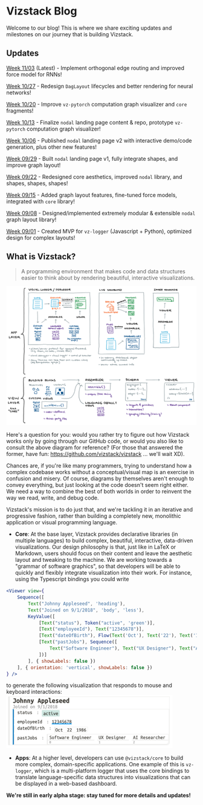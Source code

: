 # Vizstack Blog
Welcome to our blog! This is where we share exciting updates and milestones on our journey that is building Vizstack.

## Updates
[Week 11/03](WEEK-11-03.md) (Latest) - Implement orthogonal edge routing and improved force model for RNNs!

[Week 10/27](WEEK-10-27.md) - Redesign `DagLayout` lifecycles and better rendering for neural networks!

[Week 10/20](WEEK-10-20.md) - Improve `vz-pytorch` computation graph visualizer and `core` fragments!

[Week 10/13](WEEK-10-13.md) - Finalize `nodal` landing page content & repo, prototype `vz-pytorch` computation graph visualizer!

[Week 10/06](WEEK-10-06.md) - Published `nodal` landing page v2 with interactive demo/code generation, plus other new features!

[Week 09/29](WEEK-09-29.md) - Built `nodal` landing page v1, fully integrate shapes, and improve graph layout!

[Week 09/22](WEEK-09-22.md) - Redesigned core aesthetics, improved `nodal` library, and shapes, shapes, shapes!

[Week 09/15](WEEK-09-15.md) - Added graph layout features, fine-tuned force models, integrated with `core` library!

[Week 09/08](WEEK-09-08.md) - Designed/implemented extremely modular & extensible `nodal` graph layout library!

[Week 09/01](WEEK-09-01.md) - Created MVP for `vz-logger` (Javascript + Python), optimized design for complex layouts!

## What is Vizstack?
> A programming environment that makes code and data structures easier to think about by rendering beautiful, interactive visualizations.

![Vizstack Structure](https://github.com/vizstack/blog/blob/master/img/vizstack-structure.png)

Here's a question for you: would you rather try to figure out how Vizstack works only by going through our GitHub code, or would you also like to consult the above diagram for reference? (For those that answered the former, have fun: https://github.com/vizstack/vizstack ... we'll wait XD).

Chances are, if you're like many programmers, trying to understand how a complex codebase works without a conceptual/visual map is an exercise in confusion and misery. Of course, diagrams by themselves aren't enough to convey everything, but just looking at the code doesn't seem right either. We need a way to combine the best of both worlds in order to reinvent the way we read, write, and debug code.

Vizstack's mission is to do just that, and we're tackling it in an iterative and progressive fashion, rather than building a completely new, monolithic application or visual programming language.

- **Core**: At the base layer, Vizstack provides declarative libraries (in multiple languages) to build complex, beautiful, interactive, data-driven visualizations. Our design philosophy is that, just like in LaTeX or Markdown, users should focus on their content and leave the aesthetic layout and tweaking to the machine. We are working towards a "grammar of software graphics", so that developers will be able to quickly and flexibly integrate visualization into their work. For instance, using the Typescript bindings you could write
```jsx
<Viewer view={
    Sequence([
        Text("Johnny Appleseed", 'heading'),
        Text("Joined on 9/1/2018", 'body', 'less'),
        KeyValue([
            [Text("status"), Token("active", 'green')],
            [Text("employeeId"), Text("12345678")],
            [Text("dateOfBirth"), Flow(Text('Oct'), Text('22'), Text('1986'))],
            [Text("pastJobs"), Sequence([
                Text("Software Engineer"), Text("UX Designer"), Text("AI Researcher")
            ])]
        ], { showLabels: false })
    ], { orientation: 'vertical', showLabels: false })
} />
```
to generate the following visualization that responds to mouse and keyboard interactions:
<img src="https://github.com/vizstack/blog/blob/master/img/core-example.png" width="440">

- **Apps**: At a higher level, developers can use `@vizstack/core` to build more complex, domain-specific applications. One example of this is `vz-logger`, which is a multi-platform logger that uses the core bindings to translate language-specific data structures into visualizations that can be displayed in a web-based dashboard.

**We're still in early alpha stage: stay tuned for more details and updates!**
